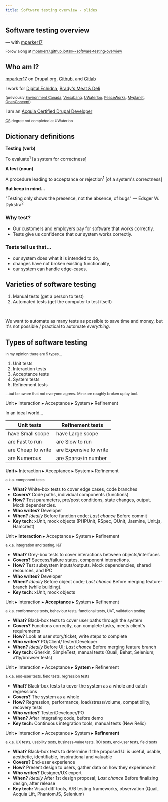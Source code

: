 ```yaml
---
title: Software testing overview - slides
---
```


<section>

# Software testing overview
— with [mparker17][mparker17-drupalorg]

<small>Follow along at [mparker17.github.io/talk--software-testing-overview](index.md)</small>

[mparker17-drupalorg]: https://www.drupal.org/u/mparker17

</section>

<section>
<section>

## Who am I?

[mparker17][mparker17-drupalorg] on Drupal.org, [Github][mparker17-github], and [Gitlab][mparker17-gitlab]

I work for [Digital Echidna][echidna], [Brady's Meat & Deli][bradysmeats]

<small>(previously [Environment Canada][wsc], [Versabanq][versabanq], [UWaterloo][uwaterloo], [PeaceWorks][peaceworks], [Myplanet][myplanet], [OpenConcept][openconcept])</small>

I am an [Acquia Certified Drupal Developer][acquia-cert]

<small><abbr title="Computer Science">CS</abbr> degree not completed at UWaterloo</small>

[mparker17-github]: https://github.com/mparker17
[mparker17-gitlab]: https://gitlab.com/mparker17
[echidna]: https://echidna.ca
[bradysmeats]: https://bradysmeats.com
[wsc]: https://www.canada.ca/en/environment-climate-change/services/water-overview/quantity/monitoring/survey.html
[versabanq]: https://www.versabank.com
[uwaterloo]: https://uwaterloo.ca
[peaceworks]: https://peaceworks.ca
[myplanet]: https://www.myplanet.com
[openconcept]: https://openconcept.ca
[acquia-cert]: https://certification.acquia.com/user/843258

</section>
</section>

<section>
<section>

## Dictionary definitions

<div class="fragment fade-in-then-semi-out">

**Testing (verb)**

To evaluate<sup>1</sup> [a system for correctness]

</div>
<div class="fragment fade-in-then-semi-out">

**A test (noun)**

A procedure leading to acceptance or rejection<sup>1</sup> [of a system's correctness]

</div>
<div class="fragment fade-in-then-semi-out">

**But keep in mind...**

"Testing only shows the presence, not the absence, of bugs" — Edsger W. Dykstra<sup>2</sup>

</div>

</section>
<section>

# Why test?

* Our customers and employers pay for software that works correctly.
* Tests give us confidence that our system works correctly.

</section>
<section>

# Tests tell us that...

* our system does what it is intended to do,
* changes have not broken existing functionality,
* our system can handle edge-cases.

</section>
</section>

<section>
<section>

## Varieties of software testing

1. Manual tests (get a person to test)
2. Automated tests (get the computer to test itself)

<div class="fragment">
<br />

We want to automate as many tests as possible to save time and money, but it's not possible / practical to automate _everything_.

</div>

</section>
<section>

## Types of software testing

<small>In my opinion there are 5 types...</small>

1. Unit tests
2. Interaction tests
3. Acceptance tests
4. System tests
5. Refinement tests

<small>...but be aware that not everyone agrees. Mine are roughly broken up by tool.</small>

</section>
<section>

Unit ▸ Interaction ▸ Acceptance ▸ System ▸ Refinement

In an ideal world...

| Unit tests         | Refinement tests       |
| ------------------ | ---------------------- |
| have Small scope   | have Large scope       |
| are Fast to run    | are Slow to run        |
| are Cheap to write | are Expensive to write |
| are Numerous       | are Sparse in number   |

</section>
<section>

**Unit** ▸ Interaction ▸ Acceptance ▸ System ▸ Refinement

<small>a.k.a. component tests</small>

* **What?** White-box tests to cover edge cases, code branches
* **Covers?** Code paths, individual components (functions)
* **How?** Test parameters, pre/post conditions, state changes, output. Mock dependencies.
* **Who writes?** Developer
* **When?** *Ideally* Before function code; *Last chance* Before commit
* **Key tech:** xUnit, mock objects (PHPUnit, RSpec, QUnit, Jasmine, Unit.js, Hamcrest)

</section>
<section>

Unit ▸ **Interaction** ▸ Acceptance ▸ System ▸ Refinement

<small>a.k.a. integration and testing, I&T</small>

* **What?** Grey-box tests to cover interactions between objects/interfaces
* **Covers?** Success/failure states, component interactions.
* **How?** Test subsystem inputs/outputs. Mock dependencies, shared resources, and IPC
* **Who writes?** Developer
* **When?** *Ideally* Before object code; *Last chance* Before merging feature-branch (while building).
* **Key tech:** xUnit, mock objects

</section>
<section>

Unit ▸ Interaction ▸ **Acceptance** ▸ System ▸ Refinement

<small>a.k.a. conformance tests, behaviour tests, functional tests, UAT, validation testing</small>

* **What?** Black-box tests to cover user paths through the system
* **Covers?** Functions correctly, can complete tasks, meets client's requirements
* **How?** Look at user story/ticket, write steps to complete
* **Who writes?** PO/Client/Tester/Developer
* **When?** *Ideally* Before UI; *Last chance* Before merging feature branch
* **Key tech:** Gherkin, SimpleTest, manual tests (Quail, Behat, Selenium; a11y/browser tests)

</section>
<section>

Unit ▸ Interaction ▸ Acceptance ▸ **System** ▸ Refinement

<small>a.k.a. end-user tests, field tests, regression tests</small>

* **What?** Black-box tests to cover the system as a whole and catch regressions
* **Covers?** The system as a whole
* **How?** Regression, performance, load/stress/volume, compatibility, recovery tests
* **Who writes?** Tester/Developer/PO
* **When?** After integrating code, before demo
* **Key tech:** Continuous integration tools, manual tests (New Relic)

</section>
<section>

Unit ▸ Interaction ▸ Acceptance ▸ System ▸ **Refinement**

<small>a.k.a. UX tests, usability tests, business-value tests, ROI tests, end-user tests, field tests</small>

* **What?** Black-box tests to determine if the proposed UI is useful, usable, aesthetic, identifiable,
inspirational and valuable
* **Covers?** End-user experience
* **How?** Present design to users, gather data on how they experience it
* **Who writes?** Designer/UX expert
* **When?** *Ideally* After 1st design proposal; *Last chance* Before finalizing design, after release
* **Key tech:** Visual diff tools, A/B testing frameworks, observation (Quail, Acquia Lift, PhantomJS, Selenium)

</section>
</section>

